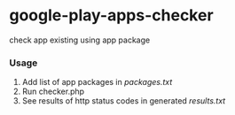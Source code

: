 # google-play-apps-checker
check app existing using app package

### Usage

1. Add list of app packages in *packages.txt*
2. Run checker.php
3. See results of http status codes in generated *results.txt*